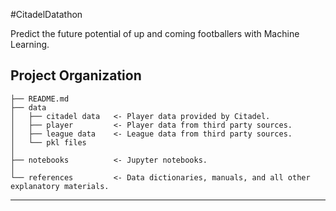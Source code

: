 #CitadelDatathon

Predict the future potential of up and coming footballers with Machine Learning.

Project Organization
------------

    ├── README.md          
    ├── data
    │   ├── citadel data   <- Player data provided by Citadel.
    │   ├── player         <- Player data from third party sources.
    │   ├── league data    <- League data from third party sources.
    │   └── pkl files  
    │
    ├── notebooks          <- Jupyter notebooks. 
    │
    └── references         <- Data dictionaries, manuals, and all other explanatory materials.


--------
